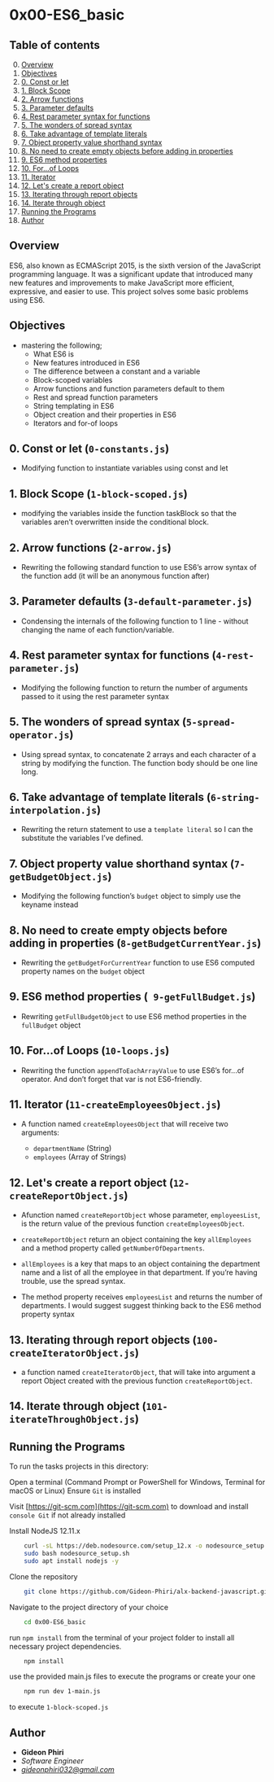 # 0x00-ES6_basic

## Table of contents

0.  [Overview](#overview)
1.  [Objectives](#objectives)
2.  [0. Const or let](#0-constantsjs--0-const-or-let)
3.  [1. Block Scope](#1-block-scope-1-block-scopedjs)
4.  [2. Arrow functions](#2-arrow-functions-2-arrowjs)
5.  [3. Parameter defaults](#3-parameter-defaults-3-default-parameterjs)
6.  [4. Rest parameter syntax for functions](#4-rest-parameter-syntax-for-functions-4-rest-parameterjs)
7.  [5. The wonders of spread syntax](#5-the-wonders-of-spread-syntax-5-spread-operatorjs)
8.  [6. Take advantage of template literals](#6-take-advantage-of-template-literals-6-string-interpolationjs)
9.  [7. Object property value shorthand syntax](#7-object-property-value-shorthand-syntax-7-getbudgetobjectjs)
10. [8. No need to create empty objects before adding in properties](#8-no-need-to-create-empty-objects-before-adding-in-properties-8-getbudgetcurrentyearjs)
11. [9. ES6 method properties](#9-es6-method-properties--9-getfullbudgetjs)
12. [10. For...of Loops](#10-forof-loops-10-loopsjs)
13. [11. Iterator](#11-iterator-11-createemployeesobjectjs)
14. [12. Let's create a report object](#12-lets-create-a-report-object-12-createreportobjectjs)
15. [13. Iterating through report objects](#13-iterating-through-report-objects-100-createiteratorobjectjs)
16. [14. Iterate through object](#14-iterate-through-object-101-iteratethroughobjectjs)
17. [Running the Programs](#running-the-programs)
18. [Author](#author)

## Overview

ES6, also known as ECMAScript 2015, is the sixth version of the JavaScript programming language. It was a significant update that introduced many new features and improvements to make JavaScript more efficient, expressive, and easier to use. This project solves some basic problems using ES6.

## Objectives

- mastering the following;
  - What ES6 is
  - New features introduced in ES6
  - The difference between a constant and a variable
  - Block-scoped variables
  - Arrow functions and function parameters default to them
  - Rest and spread function parameters
  - String templating in ES6
  - Object creation and their properties in ES6
  - Iterators and for-of loops

## 0. Const or let (`0-constants.js`)

- Modifying function to instantiate variables using const and let

## 1. Block Scope (`1-block-scoped.js`)

- modifying the variables inside the function taskBlock so that the variables aren’t overwritten inside the conditional block.

## 2. Arrow functions (`2-arrow.js`)

- Rewriting the following standard function to use ES6’s arrow syntax of the function add (it will be an anonymous function after)

## 3. Parameter defaults (`3-default-parameter.js`)

- Condensing the internals of the following function to 1 line - without changing the name of each function/variable.

## 4. Rest parameter syntax for functions (`4-rest-parameter.js`)

- Modifying the following function to return the number of arguments passed to it using the rest parameter syntax

## 5. The wonders of spread syntax (`5-spread-operator.js`)

- Using spread syntax, to concatenate 2 arrays and each character of a string by modifying the function. The function body should be one line long.

## 6. Take advantage of template literals (`6-string-interpolation.js`)

- Rewriting the return statement to use a `template literal` so I can the substitute the variables I’ve defined.

## 7. Object property value shorthand syntax (`7-getBudgetObject.js`)

- Modifying the following function’s `budget` object to simply use the keyname instead

## 8. No need to create empty objects before adding in properties (`8-getBudgetCurrentYear.js`)

- Rewriting the `getBudgetForCurrentYear` function to use ES6 computed property names on the `budget` object

## 9. ES6 method properties (` 9-getFullBudget.js`)

- Rewriting `getFullBudgetObject` to use ES6 method properties in the `fullBudget` object

## 10. For...of Loops (`10-loops.js`)

- Rewriting the function `appendToEachArrayValue` to use ES6’s for...of operator. And don’t forget that var is not ES6-friendly.

## 11. Iterator (`11-createEmployeesObject.js`)

- A function named `createEmployeesObject` that will receive two arguments:

  - `departmentName` (String)
  - `employees` (Array of Strings)

## 12. Let's create a report object (`12-createReportObject.js`)

- Afunction named `createReportObject` whose parameter, `employeesList`, is the return value of the previous function `createEmployeesObject`.

- `createReportObject` return an object containing the key `allEmployees` and a method property called `getNumberOfDepartments`.

- `allEmployees` is a key that maps to an object containing the department name and a list of all the employee in that department. If you’re having trouble, use the spread syntax.

- The method property receives `employeesList` and returns the number of departments. I would suggest suggest thinking back to the ES6 method property syntax

## 13. Iterating through report objects (`100-createIteratorObject.js`)

- a function named `createIteratorObject`, that will take into argument a report Object created with the previous function `createReportObject`.

## 14. Iterate through object (`101-iterateThroughObject.js`)

## Running the Programs

To run the tasks projects in this directory:

Open a terminal (Command Prompt or PowerShell for Windows, Terminal for macOS or Linux)
Ensure `Git` is installed

Visit [https://git-scm.com](https://git-scm.com) to download and install `console Git` if not already installed

Install NodeJS 12.11.x

```sh
    curl -sL https://deb.nodesource.com/setup_12.x -o nodesource_setup.sh
    sudo bash nodesource_setup.sh
    sudo apt install nodejs -y
```

Clone the repository

```sh
    git clone https://github.com/Gideon-Phiri/alx-backend-javascript.git
```

Navigate to the project directory of your choice

```sh
    cd 0x00-ES6_basic
```

run `npm install` from the terminal of your project folder to install all necessary project dependencies.

```sh
    npm install
```

use the provided main.js files to execute the programs or create your one

```sh
    npm run dev 1-main.js
```

to execute `1-block-scoped.js`

## Author

- **Gideon Phiri**
- _Software Engineer_
- _[gideonphiri032@gmail.com](mailto:gideonphiri032@gmail.com)_
